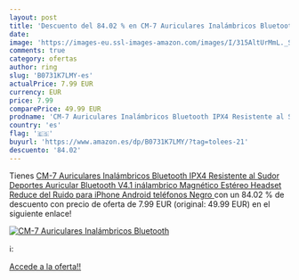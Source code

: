 ```yaml
---
layout: post
title: 'Descuento del 84.02 % en CM-7 Auriculares Inalámbricos Bluetooth '
date: 
image: 'https://images-eu.ssl-images-amazon.com/images/I/315AltUrMmL._SL200_.jpg'
comments: true
category: ofertas
author: ring
slug: 'B0731K7LMY-es'
actualPrice: 7.99 EUR
currency: EUR
price: 7.99
comparePrice: 49.99 EUR
prodname: 'CM-7 Auriculares Inalámbricos Bluetooth IPX4 Resistente al Sudor Deportes Auricular Bluetooth V4.1 inálambrico Magnético Estéreo Headset Reduce del Ruido para iPhone  Android teléfonos  Negro '
country: 'es'
flag: '🇪🇸'
buyurl: 'https://www.amazon.es/dp/B0731K7LMY/?tag=tolees-21'
descuento: '84.02'
---
```


Tienes [CM-7 Auriculares Inalámbricos Bluetooth IPX4 Resistente al Sudor Deportes Auricular Bluetooth V4.1 inálambrico Magnético Estéreo Headset Reduce del Ruido para iPhone  Android teléfonos  Negro ](https://www.amazon.es/dp/B0731K7LMY/?tag=tolees-21) con un 84.02 % de descuento con precio de oferta de 7.99 EUR (original: 49.99 EUR) en el siguiente enlace!

[![CM-7 Auriculares Inalámbricos Bluetooth ](https://images-eu.ssl-images-amazon.com/images/I/315AltUrMmL._SL200_.jpg)](https://www.amazon.es/dp/B0731K7LMY/?tag=tolees-21)

ℹ️:


[Accede a la oferta!!](https://www.amazon.es/dp/B0731K7LMY/?tag=tolees-21)
